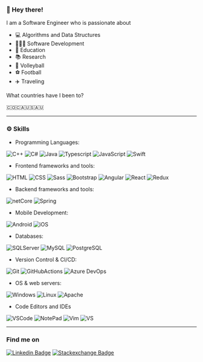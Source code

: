 
### 👋 Hey there!

I am a Software Engineer who is passionate about

- 💻 Algorithms and Data Structures
- 👨🏻‍💻 Software Development
- 🏫 Education
- 📚 Research
- 🏐 Volleyball
- ⚽ Football
- ✈️ Traveling

What countries have I been to?

🇨🇴🇨🇦🇺🇸🇦🇺

---

### ⚙️ Skills

- Programming Languages:

![C++](https://img.shields.io/badge/-C?style=flat-square&logo=c%2B%2B&logoColor=blue&color=rgba(0,0,0,0)&label=C%2B%2B&labelColor=rgba(0,0,0,0.0))
![C#](https://img.shields.io/badge/-C?style=flat-square&logo=c-Sharp&logoColor=purple&color=rgba(0,0,0,0)&label=C%23&labelColor=rgba(0,0,0,0.0))
![Java](https://img.shields.io/badge/-Java?style=flat-square&logo=java&logoColor=f8981d&color=rgba(0,0,0,0)&label=Java&labelColor=rgba(0,0,0,0.0))
![Typescript](https://img.shields.io/badge/-Typescript?style=flat-square&logo=typescript&logoColor=blue&color=rgba(0,0,0,0)&label=Typescript&labelColor=rgba(0,0,0,0.0))
![JavaScript](https://img.shields.io/badge/-JavaScript?style=flat-square&logo=javascript&color=rgba(0,0,0,0)&label=Javascript&labelColor=rgba(0,0,0,0.0))
![Swift](https://img.shields.io/badge/-Swift?style=flat-square&logo=Swift&color=rgba(0,0,0,0)&label=Swift&labelColor=rgba(0,0,0,0.0))

- Frontend frameworks and tools:

![HTML](https://img.shields.io/badge/-HTML?style=flat-square&logo=html5&color=rgba(0,0,0,0)&label=HTML5&labelColor=rgba(0,0,0,0.0))
![CSS](https://img.shields.io/badge/-CSS?style=flat-square&logo=css3&logoColor=1572b6&color=rgba(0,0,0,0)&label=CSS3&labelColor=rgba(0,0,0,0.0))
![Sass](https://img.shields.io/badge/-Sass?style=flat-square&logo=Sass&logoColor=CC6699&color=rgba(0,0,0,0)&label=Sass&labelColor=rgba(0,0,0,0.0))
![Bootstrap](https://img.shields.io/badge/-Bootstrap?style=flat-square&logo=bootstrap&color=rgba(0,0,0,0)&label=Bootstrap&labelColor=rgba(0,0,0,0.0))
![Angular](https://img.shields.io/badge/-Angular?style=flat-square&logo=angular&logoColor=DD0031&color=rgba(0,0,0,0)&label=Angular&labelColor=rgba(0,0,0,0.0))
![React](https://img.shields.io/badge/-React?style=flat-square&logo=react&color=rgba(0,0,0,0)&label=React&labelColor=rgba(0,0,0,0.0))
![Redux](https://img.shields.io/badge/-Redux?style=flat-square&logo=redux&color=rgba(0,0,0,0)&label=Redux&labelColor=rgba(0,0,0,0.0))

- Backend frameworks and tools:

![netCore](https://img.shields.io/badge/-ASP_NET?style=flat-square&logo=microsoft&logoColor=purple&color=rgba(0,0,0,0)&label=Net%20Core&labelColor=rgba(0,0,0,0.0))
![Spring](https://img.shields.io/badge/-Spring?style=flat-square&logo=spring&color=rgba(0,0,0,0)&label=Spring&labelColor=rgba(0,0,0,0.0))

- Mobile Development:

![Android](https://img.shields.io/badge/-Android?style=flat-square&logo=android&color=rgba(0,0,0,0)&label=Android&labelColor=rgba(0,0,0,0.0))
![iOS](https://img.shields.io/badge/-iOS?style=flat-square&logo=apple&color=rgba(0,0,0,0)&label=iOS&labelColor=rgba(0,0,0,0.0))

- Databases:

![SQLServer](https://img.shields.io/badge/-microsfotsqlserver?style=flat-square&logo=Microsoft-Sql-Server&logoColor=red&label=SQL%20Server&labelColor=rgba(0,0,0,0)&color=rgba(0,0,0,0))
![MySQL](https://img.shields.io/badge/-MySQL?style=flat-square&logo=mysql&color=rgba(0,0,0,0)&label=MySQL&labelColor=rgba(0,0,0,0.0))
![PostgreSQL](https://img.shields.io/badge/-postgresql?style=flat-square&logo=postgresql&color=rgba(0,0,0,0)&label=PostgreSQL&labelColor=rgba(0,0,0,0.0))

- Version Control & CI/CD:

![Git](https://img.shields.io/badge/-git?style=flat-square&logo=git&color=rgba(0,0,0,0)&label=Git&labelColor=rgba(0,0,0,0.0))
![GitHubActions](https://img.shields.io/badge/-githubactions?style=flat-square&logo=github-actions&color=rgba(0,0,0,0)&label=GitHub%20Actions&labelColor=rgba(0,0,0,0.0))
![Azure DevOps](https://img.shields.io/badge/-azureDevOps?style=flat-square&logo=Azure-DevOps&&logoColor=0078d7&color=rgba(0,0,0,0)&label=Azure%20DevOps&labelColor=rgba(0,0,0,0.0))

- OS & web servers:

![Windows](https://img.shields.io/badge/-windows?style=flat-square&logo=windows&logoColor=blue&color=rgba(0,0,0,0)&label=Windows&labelColor=rgba(0,0,0,0.0))
![Linux](https://img.shields.io/badge/-linux?style=flat-square&logo=linux&color=rgba(0,0,0,0)&label=Linux&labelColor=rgba(0,0,0,0.0))
![Apache](https://img.shields.io/badge/-apache?style=flat-square&logo=apache&logoColor=D22128&color=rgba(0,0,0,0)&label=Apache&labelColor=rgba(0,0,0,0.0))

- Code Editors and IDEs

![VSCode](https://img.shields.io/badge/-vscode?style=flat-square&logo=Visual-Studio-Code&logoColor=007acc&color=rgba(0,0,0,0)&label=VSCode&labelColor=rgba(0,0,0,0.0))
![NotePad](https://img.shields.io/badge/-notepaad?style=flat-square&logo=Notepad%2B%2B&logoColor=90E59A&color=rgba(0,0,0,0)&label=Notepad%2B%2B&labelColor=rgba(0,0,0,0.0))
![Vim](https://img.shields.io/badge/-vim?style=flat-square&logo=Vim&logoColor=019733&color=rgba(0,0,0,0)&label=Vim&labelColor=rgba(0,0,0,0.0))
![VS](https://img.shields.io/badge/-vs?style=flat-square&logo=Visual-Studio&logoColor=5C2D91&color=rgba(0,0,0,0)&label=VS&labelColor=rgba(0,0,0,0.0))

---

### Find me on

[![Linkedin Badge](https://img.shields.io/badge/-jhonrayo-blue?style=flat-square&logo=Linkedin&logoColor=white&link=https://www.linkedin.com/in/jhon-rayo/)](https://www.linkedin.com/in/jhon-rayo/)
[![Stackexchange Badge](https://img.shields.io/badge/-jhonrayo-white?style=flat-square&logo=Stackexchange&link=https://stackexchange.com/users/17591418/jhonrayo99/)](https://stackexchange.com/users/17591418/jhonrayo99/)

